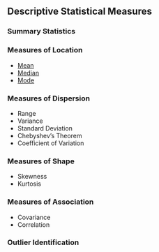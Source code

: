 ## Descriptive Statistical Measures
### Summary Statistics
### Measures of Location
- [Mean]([SC]-Descriptive-Analytics/[SC]-Descriptive-Statistical-Measures/[M]-Mean.md)
- [Median]([SC]-Descriptive-Analytics/[SC]-Descriptive-Statistical-Measures/[M]-Median.md)
- [Mode]([SC]-Descriptive-Analytics/[SC]-Descriptive-Statistical-Measures/[M]-Mode.md)
### Measures of Dispersion
- Range
- Variance
- Standard Deviation
- Chebyshev’s Theorem
- Coefficient of Variation
### Measures of Shape
- Skewness
- Kurtosis
### Measures of Association
- Covariance
- Correlation
### Outlier Identification
